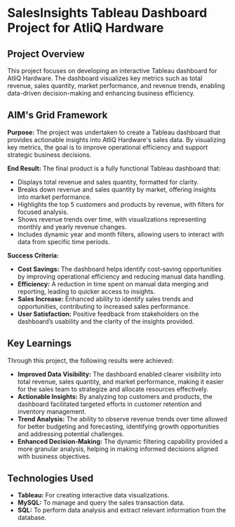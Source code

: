 
#  SalesInsights Tableau Dashboard Project for AtliQ Hardware

## Project Overview

This project focuses on developing an interactive Tableau dashboard for AtliQ Hardware. The dashboard visualizes key metrics such as total revenue, sales quantity, market performance, and revenue trends, enabling data-driven decision-making and enhancing business efficiency.

## AIM's Grid Framework

**Purpose:**
The project was undertaken to create a Tableau dashboard that provides actionable insights into AtliQ Hardware's sales data. By visualizing key metrics, the goal is to improve operational efficiency and support strategic business decisions.

**End Result:**
The final product is a fully functional Tableau dashboard that:
- Displays total revenue and sales quantity, formatted for clarity.
- Breaks down revenue and sales quantity by market, offering insights into market performance.
- Highlights the top 5 customers and products by revenue, with filters for focused analysis.
- Shows revenue trends over time, with visualizations representing monthly and yearly revenue changes.
- Includes dynamic year and month filters, allowing users to interact with data from specific time periods.

**Success Criteria:**
- **Cost Savings:** The dashboard helps identify cost-saving opportunities by improving operational efficiency and reducing manual data handling.
- **Efficiency:** A reduction in time spent on manual data merging and reporting, leading to quicker access to insights.
- **Sales Increase:** Enhanced ability to identify sales trends and opportunities, contributing to increased sales performance.
- **User Satisfaction:** Positive feedback from stakeholders on the dashboard’s usability and the clarity of the insights provided.

## Key Learnings

Through this project, the following results were achieved:
- **Improved Data Visibility:** The dashboard enabled clearer visibility into total revenue, sales quantity, and market performance, making it easier for the sales team to strategize and allocate resources effectively.
- **Actionable Insights:** By analyzing top customers and products, the dashboard facilitated targeted efforts in customer retention and inventory management.
- **Trend Analysis:** The ability to observe revenue trends over time allowed for better budgeting and forecasting, identifying growth opportunities and addressing potential challenges.
- **Enhanced Decision-Making:** The dynamic filtering capability provided a more granular analysis, helping in making informed decisions aligned with business objectives.

## Technologies Used

- **Tableau:** For creating interactive data visualizations.
- **MySQL:** To manage and query the sales transaction data.
- **SQL:** To perform data analysis and extract relevant information from the database.

